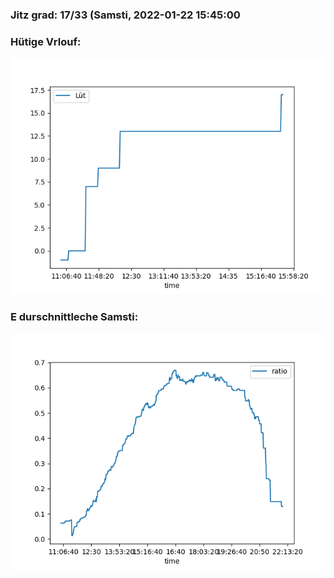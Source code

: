 ### Jitz grad: 17/33 (Samsti, 2022-01-22 15:45:00

### Hütige Vrlouf:
![Graph](Today.png)

### E durschnittleche Samsti:
![Graph](Samsti.png)